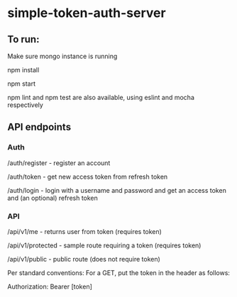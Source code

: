 # simple-token-auth-server

## To run:

Make sure mongo instance is running

npm install

npm start

npm lint and npm test are also available, using eslint and mocha respectively

## API endpoints

### Auth
/auth/register - register an account

/auth/token - get new access token from refresh token

/auth/login - login with a username and password and get an access token and (an optional) refresh token

### API
/api/v1/me - returns user from token (requires token)

/api/v1/protected - sample route requiring a token (requires token)

/api/v1/public - public route (does not require token)

Per standard conventions: For a GET, put the token in the header as follows: 

Authorization: Bearer [token]
